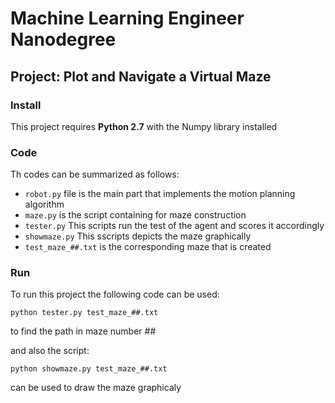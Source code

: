 # Machine Learning Engineer Nanodegree
## Project: Plot and Navigate a Virtual Maze

### Install

This project requires **Python 2.7** with the Numpy library installed


### Code
Th codes can be summarized as follows: 
* `robot.py` file is the main part that implements the motion planning algorithm 
* `maze.py` is the script containing for maze construction
* `tester.py` This scripts run the test of the agent and scores it accordingly
* `showmaze.py` This sscripts depicts the maze graphically
* `test_maze_##.txt` is the corresponding maze that is created
 

### Run

To run this project the following code can be used:

`python tester.py test_maze_##.txt`

to find the path in maze number ##

and also the script:

`python showmaze.py test_maze_##.txt` 

can be used to draw the maze graphicaly
